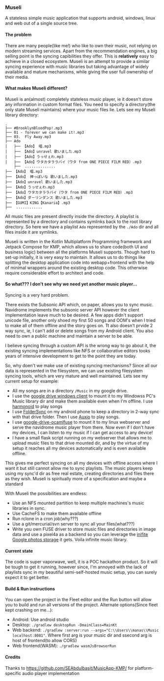 ### Museli

A stateless simple music application that supports android, windows, linux and web out of a single source tree.

#### The problem

There are many people(like me!) who like to own their music, not relying on modern streaming services. Apart from the recommendation engines, a big selling point is the syncing capibilities they offer. This is __relatively__ easy to achieve in a closed ecosystem. Museli is an attempt to provide a similar syncing experience with music libraries but taking advantage of widely available and mature mechanisms, while giving the user full ownership of their media.

#### What makes Museli different?

Museli is an(almost) completely stateless music player, ie it doesn't store any information in custom format files. You need to specify a directory(the only state Museli maintains) where your music files lie. Lets see my Museli library directory:
```
.
├── #BrooklynBloodPop!.mp3
├── 01 - forever we can make it!.mp3
├── 03.  Fly Away.mp3
├── Ado
│   ├── 【Ado】 唱.mp3
│   ├── 【Ado】unravel 歌いました.mp3
│   ├── 【Ado】うっせぇわ.mp3
│   ├── 【Ado】ウタカタララバイ（ウタ from ONE PIECE FILM RED）.mp3
    ├──  ..............
├── 【Ado】 唱.mp3
├── 【Ado】 神っぽいな 歌いました.mp3
├── 【Ado】unravel 歌いました.mp3
├── 【Ado】うっせぇわ.mp3
├── 【Ado】ウタカタララバイ（ウタ from ONE PIECE FILM RED）.mp3
├── 【Ado】ダーリンダンス 歌いました.mp3
├── 【GUMI】KING【Kanaria】.mp3
├──  ............
```
All music files are present directly inside the directory. A playlist is represented by a directory and contains symlinks back to the root library directory. So here we have a playlist `Ado` represented by the `./Ado` dir and all files inside it are symlinks.

Museli is written in the Kotlin Multiplatform Programming framework and Jetpack Compose for KMP, which allows us to share code(both UI and business logic) between all the platforms Museli supports. Though hard to set-up initially, it is very easy to maintain. It allows us to do things like splitting the desktop application code into webapp+frontend with the help of minimal wrappers around the existing desktop code. This otherwise require considerable effort to architect and code.

#### So what??? I don't see why we need yet another music player...

Syncing is a very hard problem.


There exists the Subsonic API which, on paper, allows you to sync music. Navidrome implements the subsonic server API however the client implementation leave much to be desired. A few apps didn't support unicode file, another only shoed my first 50 songs and OOM's when I tried to make all of them offline and the story goes on. Tt also doesn't prvide 2 way sync, ie, I can't add or delete songs from my Android client. You also need to own a public machine and maintain a server to be able.

I believe syncing through a custom API is the wrong way to go about it, the existing syncing implementations like NFS or collaborative editors tooks years of intensive development to get to the point they are today.

So, why doen't we make use of existing syncing mechanisms? Since all our data is represented in the filesystem, we can use existing filesystem syncing tools, which are very mature and well maintained. Lets see my current setup for example:
- All my songs are in a directory `/Music` in my google drive.
- I use the [google drive windows client](https://www.google.com/intl/en_in/drive/download/) to mount it to my Windowss PC's Music library dir and make them available even when I'm offline. I use [harmonoid](https://github.com/harmonoid/harmonoid) to play songs
- I use [FolderSync](https://foldersync.io/) on my android phone to keep a directory in 2-way sync with that drive folder. Then I use [Auxio](https://github.com/OxygenCobalt/Auxio) to play songs.
- I use [google-drive-ocamlfuse](https://github.com/astrada/google-drive-ocamlfuse) to mount it to my linux webserver and serve the navidrome music player from there. Now even if I don't have my devices, I can listen to my music if I can get access to any device!
- I have a small flask script running on my webserver that allows me to upload music files to that drive mounted dir, and by the virtue of my setup it reaches all my devices automatically and is even available offline.


This gives me perfect syncing on all my devices with offline access where I want it but still cannot allow me to sync playlists. The music players keep using my sync'd dir as free real estate, creating directories and files there as they wish. Museli is spiritually more of a specification and maybe a standard


With Museli the possibilities are endless:
- Use an NFS mounted partition to keep multiple machines's music libraries in sync.
- Use CacheFS to make them available offline
- Run rclone in a cron job(why???)
- Use a git/mercurial/svn server to sync all your files(what???)
- Write you own FUSE driver to store music files and directories in image data and use a pixel4a as a backend so you can leverage the [inifite Google photos storage](https://www.youtube.com/watch?v=oNlnfp3zOeU) it gets. Voila infinite music library.


#### Current state

The code is super vaporwave, well, it is a POC hackathon product. So it will be tough to get it running, however since, I'm annoyed with the lack of playlists sync in my beautiful semi-self-hosted music setup, you can surely expect it to get better.

#### Build & Run instructions

You can open the project in the Fleet editor and the Run button will allow you to build and run all versions of the project. Alternate options(Since fleet kept crashing on me...):

- Android: Use android studio
- Desktop: `./gradlew desktopRun -DmainClass=MainKt`
- Web backend: `./gradlew :server:run --args="C:\\Users\\manas\\Music localhost:8081"`. Where first arg is your music dir and ssecond arg is host of frontend(to allow CORS)
- Web frontend(WASM): `./gradlew wasmJsBrowserRun`

#### Credits

Thanks to https://github.com/SEAbdulbasit/MusicApp-KMP/ for platform-specific audio player implementation
